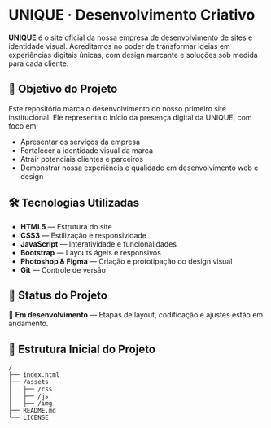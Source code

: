 # UNIQUE · Desenvolvimento Criativo

**UNIQUE** é o site oficial da nossa empresa de desenvolvimento de sites e identidade visual. Acreditamos no poder de transformar ideias em experiências digitais únicas, com design marcante e soluções sob medida para cada cliente.

## 🚀 Objetivo do Projeto

Este repositório marca o desenvolvimento do nosso primeiro site institucional. Ele representa o início da presença digital da UNIQUE, com foco em:

- Apresentar os serviços da empresa
- Fortalecer a identidade visual da marca
- Atrair potenciais clientes e parceiros
- Demonstrar nossa experiência e qualidade em desenvolvimento web e design

## 🛠️ Tecnologias Utilizadas

- **HTML5** — Estrutura do site
- **CSS3** — Estilização e responsividade
- **JavaScript** — Interatividade e funcionalidades
- **Bootstrap** — Layouts ágeis e responsivos
- **Photoshop & Figma** — Criação e prototipação do design visual
- **Git** — Controle de versão

## 📌 Status do Projeto

🔧 **Em desenvolvimento** — Etapas de layout, codificação e ajustes estão em andamento.

## 📁 Estrutura Inicial do Projeto

```plaintext
/
├── index.html
├── /assets
│   ├── /css
│   ├── /js
│   ├── /img
├── README.md
└── LICENSE

